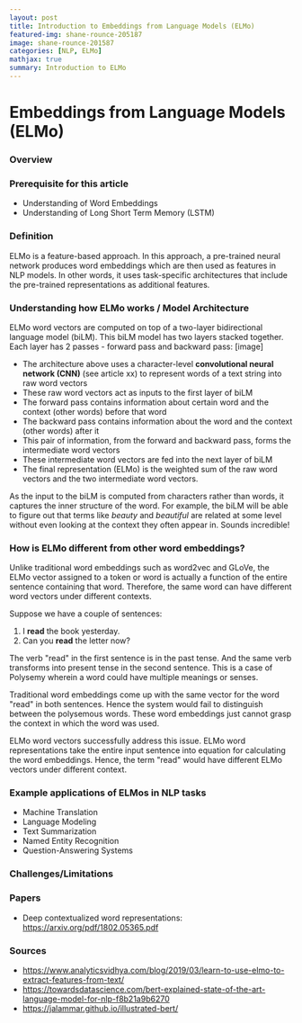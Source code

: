 ```yaml
---
layout: post
title: Introduction to Embeddings from Language Models (ELMo)
featured-img: shane-rounce-205187
image: shane-rounce-201587
categories: [NLP, ELMo]
mathjax: true
summary: Introduction to ELMo
---
```



# Embeddings from Language Models (ELMo)

### Overview


### Prerequisite for this article
- Understanding of Word Embeddings
- Understanding of Long Short Term Memory (LSTM)


### Definition
ELMo is a feature-based approach. In this approach, 
a pre-trained neural network produces word embeddings which are then used as features in NLP models.
In other words, it uses task-specific architectures that include
the pre-trained representations as additional features.

### Understanding how ELMo works / Model Architecture

ELMo word vectors are computed on top of a two-layer bidirectional language model (biLM).
This biLM model has two layers stacked together. Each layer has 2 passes -
forward pass and backward pass:
[image]

- The architecture above uses a character-level **convolutional neural network (CNN)** (see article xx)
to represent words of a text string into raw word vectors
- These raw word vectors act as inputs to the first layer of biLM
- The forward pass contains information about certain word and the context (other words) before that word
- The backward pass contains information about the word and the context (other words) after it
- This pair of information, from the forward and backward pass, forms the intermediate word vectors
- These intermediate word vectors are fed into the next layer of biLM
- The final representation (ELMo) is the weighted sum of the raw word vectors and the two intermediate word vectors.

As the input to the biLM is computed from characters rather than words, it captures the inner structure of the word.
For example, the biLM will be able to figure out that terms like *beauty* and *beautiful* are related 
at some level without even looking at the context they often appear in. Sounds incredible!

### How is ELMo different from other word embeddings?
Unlike traditional word embeddings such as word2vec and GLoVe, the ELMo vector assigned to a token
or word is actually a function of the entire sentence containing that word. Therefore, the same word 
can have different word vectors under different contexts.

Suppose we have a couple of sentences:
1. I **read** the book yesterday.
2. Can you **read** the letter now?

The verb "read" in the first sentence is in the past tense. And the same verb transforms into present tense
in the second sentence. This is a case of Polysemy wherein a word could have multiple meanings or senses.

Traditional word embeddings come up with the same vector for the word "read" in both sentences. 
Hence the system would fail to distinguish between the polysemous words. These word embeddings
just cannot grasp the context in which the word was used.

ELMo word vectors successfully address this issue. ELMo word representations take the entire input sentence
into equation for calculating the word embeddings. Hence, the term "read" would have different 
ELMo vectors under different context.

### Example applications of ELMos in NLP tasks
- Machine Translation
- Language Modeling
- Text Summarization
- Named Entity Recognition
- Question-Answering Systems

### Challenges/Limitations


### Papers
- Deep contextualized word representations: https://arxiv.org/pdf/1802.05365.pdf

### Sources
- https://www.analyticsvidhya.com/blog/2019/03/learn-to-use-elmo-to-extract-features-from-text/
- https://towardsdatascience.com/bert-explained-state-of-the-art-language-model-for-nlp-f8b21a9b6270
- https://jalammar.github.io/illustrated-bert/
